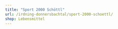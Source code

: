 ```yaml
---
title: "Sport 2000 Schöttl"
url: /irdning-donnersbachtal/sport-2000-schoettl/
shop: Lebensmittel
---
```

